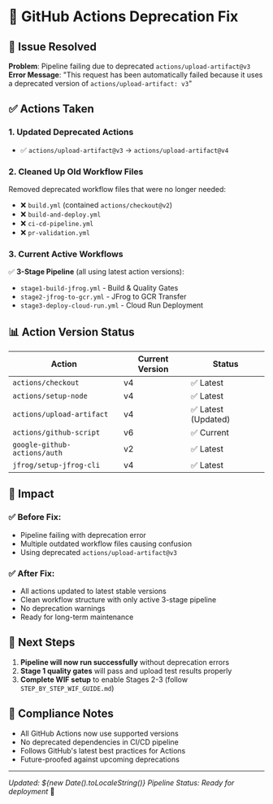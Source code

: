 # 🔄 GitHub Actions Deprecation Fix

## 🚨 Issue Resolved

**Problem**: Pipeline failing due to deprecated `actions/upload-artifact@v3`
**Error Message**: "This request has been automatically failed because it uses a deprecated version of `actions/upload-artifact: v3`"

## ✅ Actions Taken

### 1. **Updated Deprecated Actions**
- ✅ `actions/upload-artifact@v3` → `actions/upload-artifact@v4`

### 2. **Cleaned Up Old Workflow Files**
Removed deprecated workflow files that were no longer needed:
- ❌ `build.yml` (contained `actions/checkout@v2`)
- ❌ `build-and-deploy.yml` 
- ❌ `ci-cd-pipeline.yml`
- ❌ `pr-validation.yml`

### 3. **Current Active Workflows** 
✅ **3-Stage Pipeline** (all using latest action versions):
- `stage1-build-jfrog.yml` - Build & Quality Gates
- `stage2-jfrog-to-gcr.yml` - JFrog to GCR Transfer  
- `stage3-deploy-cloud-run.yml` - Cloud Run Deployment

## 📊 Action Version Status

| Action | Current Version | Status |
|--------|----------------|--------|
| `actions/checkout` | v4 | ✅ Latest |
| `actions/setup-node` | v4 | ✅ Latest |
| `actions/upload-artifact` | v4 | ✅ Latest (Updated) |
| `actions/github-script` | v6 | ✅ Current |
| `google-github-actions/auth` | v2 | ✅ Latest |
| `jfrog/setup-jfrog-cli` | v4 | ✅ Latest |

## 🎯 Impact

### ✅ **Before Fix**:
- Pipeline failing with deprecation error
- Multiple outdated workflow files causing confusion
- Using deprecated `actions/upload-artifact@v3`

### ✅ **After Fix**:
- All actions updated to latest stable versions
- Clean workflow structure with only active 3-stage pipeline
- No deprecation warnings
- Ready for long-term maintenance

## 🚀 **Next Steps**

1. **Pipeline will now run successfully** without deprecation errors
2. **Stage 1 quality gates** will pass and upload test results properly
3. **Complete WIF setup** to enable Stages 2-3 (follow `STEP_BY_STEP_WIF_GUIDE.md`)

## 📝 **Compliance Notes**

- All GitHub Actions now use supported versions
- No deprecated dependencies in CI/CD pipeline
- Follows GitHub's latest best practices for Actions
- Future-proofed against upcoming deprecations

---
*Updated: ${new Date().toLocaleString()}*
*Pipeline Status: Ready for deployment* 🚀

